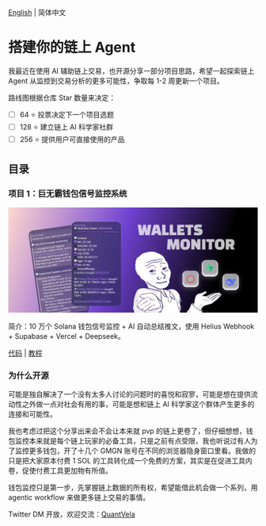[English](https://github.com/QuantVela/build-your-onchain-agent/blob/main/README.md) | 简体中文

# 搭建你的链上 Agent
我最近在使用 AI 辅助链上交易，也开源分享一部分项目思路，希望一起探索链上 Agent 从监控到交易分析的更多可能性，争取每 1-2 周更新一个项目。

路线图根据仓库 Star 数量来决定：
- [ ] 64 ⭐️ 投票决定下一个项目选题
- [ ] 128 ⭐️ 建立链上 AI 科学家社群
- [ ] 256 ⭐️ 提供用户可直接使用的产品

## 目录
### **项目 1：巨无霸钱包信号监控系统**   

![01banner](https://github.com/QuantVela/build-your-onchain-agent/blob/main/img/01banner.png)

简介：10 万个 Solana 钱包信号监控 + AI 自动总结推文，使用 Helius Webhook + Supabase + Vercel + Deepseek。

[代码](https://github.com/QuantVela/build-your-onchain-agent/tree/main/01-wallets-monitor/wallets-monitor) | [教程](https://github.com/QuantVela/build-your-onchain-agent/blob/main/01-wallets-monitor/README_CN.md)

### 为什么开源
可能是独自解决了一个没有太多人讨论的问题时的喜悦和寂寥，可能是想在提供流动性之外做一点对社会有用的事，可能是想和链上 AI 科学家这个群体产生更多的连接和可能性。

我也考虑过把这个分享出来会不会让本来就 pvp 的链上更卷了，但仔细想想，钱包监控本来就是每个链上玩家的必备工具，只是之前有点受限，我也听说过有人为了监控更多钱包，开了十几个 GMGN 账号在不同的浏览器隐身窗口里看。我做的只是把大家原本付费 1 SOL 的工具转化成一个免费的方案，其实是在促进工具内卷，促使付费工具更加物有所值。

钱包监控只是第一步，先掌握链上数据的所有权，希望能借此机会做一个系列，用 agentic workflow 来做更多链上交易的事情。

Twitter DM 开放，欢迎交流：[QuantVela](https://x.com/QuantVela)